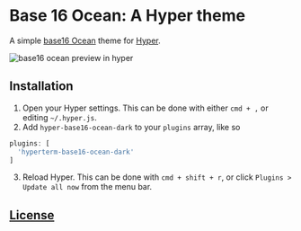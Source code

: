 # Base 16 Ocean: A Hyper theme

A simple [base16 Ocean](https://chriskempson.github.io/base16/#ocean) theme for [Hyper](https://hyper.now.sh).

![base16 ocean preview in hyper](https://raw.githubusercontent.com/mike-engel/hyperterm-base16-ocean-dark/master/screenshot.png)

## Installation

1. Open your Hyper settings. This can be done with either `cmd + ,` or editing `~/.hyper.js`.
2. Add `hyper-base16-ocean-dark` to your `plugins` array, like so

```javascript
plugins: [
  'hyperterm-base16-ocean-dark'
]
```

3. Reload Hyper. This can be done with `cmd + shift + r`, or click `Plugins > Update all now` from the menu bar.

## [License](LICENSE.md)
